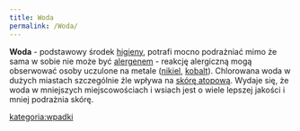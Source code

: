 ```yaml
---
title: Woda
permalink: /Woda/
---
```


**Woda** - podstawowy środek [higieny](/Higiena "wikilink"), potrafi mocno podrażniać mimo że sama w sobie nie może być [alergenem](/Alergen "wikilink") - reakcję alergiczną mogą obserwować osoby uczulone na metale ([nikiel](/nikiel "wikilink"), [kobalt](/kobalt "wikilink")). Chlorowana woda w dużych miastach szczególnie źle wpływa na [skórę atopową](/skóra_atopowa "wikilink"). Wydaje się, że woda w mniejszych miejscowościach i wsiach jest o wiele lepszej jakości i mniej podrażnia skórę.

[kategoria:wpadki](/kategoria:wpadki "wikilink")